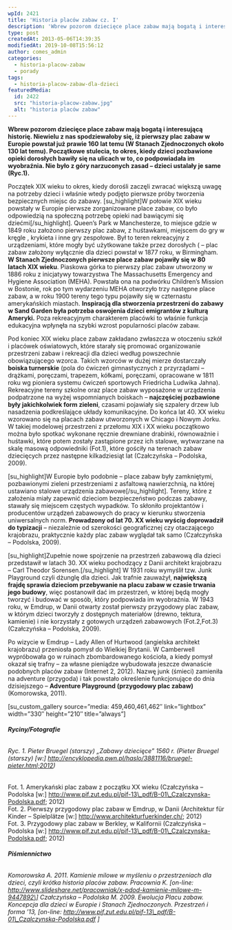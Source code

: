 ```yaml
---
wpId: 2421
title: 'Historia placów zabaw cz. I'
description: 'Wbrew pozorom dziecięce place zabaw mają bogatą i interesującą historię. Niewielu z nas spodziewałoby się, iż pierwszy plac zabaw w Europie powstał już prawie 160 lat temu (W Stanach Zjednoczonych około 130 lat temu). Początkowe stulecia, to okres, kiedy dzieci pozbawione opieki dorosłych bawiły się na ulicach w to, co podpowiadała im wyobraźnia. Nie było ...'
type: post
createdAt: 2013-05-06T14:39:35
modifiedAt: 2019-10-08T15:56:12
author: comes_admin
categories:
  - historia-placow-zabaw
  - porady
tags:
  - historia-placow-zabaw-dla-dzieci
featuredMedia:
  id: 2422
  src: "historia-placow-zabaw.jpg"
  alt: "historia placów zabaw"
---
```



**Wbrew pozorom dziecięce place zabaw mają bogatą i interesującą historię. Niewielu z nas spodziewałoby się, iż pierwszy plac zabaw w Europie powstał już prawie 160 lat temu (W Stanach Zjednoczonych około 130 lat temu). Początkowe stulecia, to okres, kiedy dzieci pozbawione opieki dorosłych bawiły się na ulicach w to, co podpowiadała im wyobraźnia. Nie było z góry narzuconych zasad – dzieci ustalały je same (Ryc.1).**

Początek XIX wieku to okres, kiedy dorośli zaczęli zwracać większą uwagę na potrzeby dzieci i właśnie wtedy podjęto pierwsze próby tworzenia bezpiecznych miejsc do zabawy. \[su\_highlight\]W połowie XIX wieku powstały w Europie pierwsze zorganizowane place zabaw, co było odpowiedzią na społeczną potrzebę opieki nad bawiącymi się dziećmi\[/su\_highlight\]. Queen’s Park w Manchesterze, to miejsce gdzie w 1849 roku założono pierwszy plac zabaw, z huśtawkami, miejscem do gry w kręgle , krykieta i inne gry zespołowe. Był to teren rekreacyjny z urządzeniami, które mogły być użytkowane także przez dorosłych ( – plac zabaw założony wyłącznie dla dzieci powstał w 1877 roku, w Birmingham. **W Stanach Zjednoczonych pierwsze place zabaw pojawiły się w 80 latach XIX wieku**. Piaskowa górka to pierwszy plac zabaw utworzony w 1886 roku z inicjatywy towarzystwa The Massachusetts Emergency and Hygiene Association (MEHA). Powstała ona na podwórku Children’s Mission w Bostonie, rok po tym wydarzeniu MEHA otworzyło trzy następne place zabaw, a w roku 1900 tereny tego typu pojawiły się w czternastu amerykańskich miastach. **Inspiracją dla stworzenia przestrzeni do zabawy w Sand Garden była potrzeba oswojenia dzieci emigrantów z kulturą Ameryki.** Poza rekreacyjnym charakterem placówki to właśnie funkcja edukacyjna wpłynęła na szybki wzrost popularności placów zabaw.

Pod koniec XIX wieku place zabaw zakładano zwłaszcza w otoczeniu szkół i placówek oświatowych, które starały się promować organizowanie przestrzeni zabaw i rekreacji dla dzieci według powszechnie obowiązującego wzorca. Takich wzorców w dużej mierze dostarczały **boiska turnerskie** (pola do ćwiczeń gimnastycznych z przyrządami – drążkami, poręczami, trapezem, kółkami, poręczami, opracowane w 1811 roku wg pioniera systemu ćwiczeń sportowych Friedricha Ludwika Jahna). Rekreacyjne tereny szkolne oraz place zabaw wyposażone w urządzenia podpatrzone na wyżej wspomnianych boiskach – **najczęściej pozbawione były jakichkolwiek form zieleni**, czasami pojawiały się szpalery drzew lub nasadzenia podkreślające układy komunikacyjne. Do końca lat 40. XX wieku wzorowano się na placach zabaw utworzonych w Chicago i Nowym Jorku. W takiej modelowej przestrzeni z przełomu XIX i XX wieku początkowo można było spotkać wykonane ręcznie drewniane drabinki, równoważnie i huśtawki, które potem zostały zastąpione przez ich stalowe, wytwarzane na skalę masową odpowiedniki (Fot.1), które gościły na terenach zabaw dziecięcych przez następne kilkadziesiąt lat (Czałczyńska – Podolska, 2009).

\[su\_highlight\]W Europie było podobnie – place zabaw były zamkniętymi, pozbawionymi zieleni przestrzeniami z asfaltową nawierzchnią, na której ustawiano stalowe urządzenia zabawowe\[/su\_highlight\]. Tereny, które z założenia miały zapewnić dzieciom bezpieczeństwo podczas zabawy, stawały się miejscem częstych wypadków. To skłoniło projektantów i producentów urządzeń zabawowych do pracy w kierunku stworzenia uniwersalnych norm. **Prowadzony od lat 70. XX wieku wyścig doprowadził do typizacji** – niezależnie od szerokości geograficznej czy otaczającego krajobrazu, praktycznie każdy plac zabaw wyglądał tak samo (Czałczyńska – Podolska, 2009).

\[su\_highlight\]Zupełnie nowe spojrzenie na przestrzeń zabawową dla dzieci przedstawił w latach 30. XX wieku pochodzący z Danii architekt krajobrazu – Carl Theodor Sorensen.\[/su\_highlight\] W 1931 roku wymyślił tzw. Junk Playground czyli dżunglę dla dzieci. Jak trafnie zauważył, **największą frajdę sprawia dzieciom przebywanie na placu zabaw w czasie trwania jego budowy**, więc postanowił dać im przestrzeń, w której będą mogły tworzyć i budować w sposób, który podpowiada im wyobraźnia. W 1943 roku, w Emdrup, w Danii otwarty został pierwszy przygodowy plac zabaw, w którym dzieci tworzyły z dostępnych materiałów (drewno, tektura, kamienie) i nie korzystały z gotowych urządzeń zabawowych (Fot.2,Fot.3) (Czałczyńska – Podolska, 2009).

Po wizycie w Emdrup – Lady Allen of Hurtwood (angielska architekt krajobrazu) przeniosła pomysł do Wielkiej Brytanii. W Camberwell wypróbowała go w ruinach zbombardowanego kościoła, a kiedy pomysł okazał się trafny – za własne pieniądze wybudowała jeszcze dwanaście podobnych placów zabaw (Internet 2, 2012). Nazwę junk (śmieci) zamieniła na adventure (przygoda) i tak powstało określenie funkcjonujące do dnia dzisiejszego – **Adventure Playground (przygodowy plac zabaw)** (Komorowska, 2011).

\[su\_custom\_gallery source=”media: 459,460,461,462″ link=”lightbox” width=”330″ height=”210″ title=”always”\]

###### **Ryciny/Fotografie**

###### Ryc. 1. Pieter Bruegel (starszy) „Zabawy dziecięce” 1560 r. (Pieter Bruegel (starszy) \[w:\] http://encyklopedia.pwn.pl/haslo/3881116/bruegel-pieter.html;2012)  
Fot. 1. Amerykański plac zabaw z początku XX wieku (Czałczyńska – Podolska \[w:\] http://www.pif.zut.edu.pl/pif-13\_pdf/B-01\_Czalczynska-Podolska.pdf; 2012)  
Fot. 2. Pierwszy przygodowy plac zabaw w Emdrup, w Danii (Architektur für Kinder – Spielplätze \[w:\] http://www.architekturfuerkinder.ch/; 2012)  
Fot. 3. Przygodowy plac zabaw w Berkley, w Kalifornii (Czałczyńska – Podolska \[w:\] http://www.pif.zut.edu.pl/pif-13\_pdf/B-01\_Czalczynska-Podolska.pdf; 2012)

###### **Piśmiennictwo**

###### Komorowska A. 2011. Kamienie milowe w myśleniu o przestrzeniach dla dzieci, czyli krótka historia placów zabaw. Pracownia K. \[on-line: http://www.slideshare.net/pracowniak/x-pdod-kamienie-milowe-m-9447892\] Czałczyńska – Podolska M. 2009. Ewolucja Placu zabaw. Koncepcja dla dzieci w Europie i Stanach Zjednoczonych. Przestrzeń i forma ’13, \[on-line: http://www.pif.zut.edu.pl/pif-13\_pdf/B-01\_Czalczynska-Podolska.pdf \]